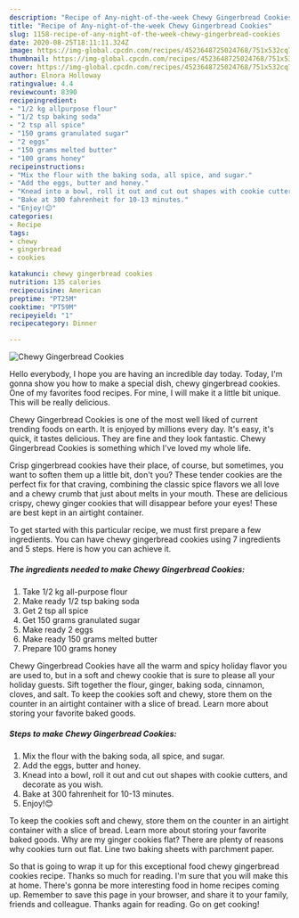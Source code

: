 ```yaml
---
description: "Recipe of Any-night-of-the-week Chewy Gingerbread Cookies"
title: "Recipe of Any-night-of-the-week Chewy Gingerbread Cookies"
slug: 1158-recipe-of-any-night-of-the-week-chewy-gingerbread-cookies
date: 2020-08-25T18:11:11.324Z
image: https://img-global.cpcdn.com/recipes/4523648725024768/751x532cq70/chewy-gingerbread-cookies-recipe-main-photo.jpg
thumbnail: https://img-global.cpcdn.com/recipes/4523648725024768/751x532cq70/chewy-gingerbread-cookies-recipe-main-photo.jpg
cover: https://img-global.cpcdn.com/recipes/4523648725024768/751x532cq70/chewy-gingerbread-cookies-recipe-main-photo.jpg
author: Elnora Holloway
ratingvalue: 4.4
reviewcount: 8390
recipeingredient:
- "1/2 kg allpurpose flour"
- "1/2 tsp baking soda"
- "2 tsp all spice"
- "150 grams granulated sugar"
- "2 eggs"
- "150 grams melted butter"
- "100 grams honey"
recipeinstructions:
- "Mix the flour with the baking soda, all spice, and sugar."
- "Add the eggs, butter and honey."
- "Knead into a bowl, roll it out and cut out shapes with cookie cutters, and decorate as you wish."
- "Bake at 300 fahrenheit for 10-13 minutes."
- "Enjoy!😊"
categories:
- Recipe
tags:
- chewy
- gingerbread
- cookies

katakunci: chewy gingerbread cookies 
nutrition: 135 calories
recipecuisine: American
preptime: "PT25M"
cooktime: "PT59M"
recipeyield: "1"
recipecategory: Dinner

---
```



![Chewy Gingerbread Cookies](https://img-global.cpcdn.com/recipes/4523648725024768/751x532cq70/chewy-gingerbread-cookies-recipe-main-photo.jpg)

Hello everybody, I hope you are having an incredible day today. Today, I'm gonna show you how to make a special dish, chewy gingerbread cookies. One of my favorites food recipes. For mine, I will make it a little bit unique. This will be really delicious.

Chewy Gingerbread Cookies is one of the most well liked of current trending foods on earth. It is enjoyed by millions every day. It's easy, it's quick, it tastes delicious. They are fine and they look fantastic. Chewy Gingerbread Cookies is something which I've loved my whole life.

Crisp gingerbread cookies have their place, of course, but sometimes, you want to soften them up a little bit, don&#39;t you? These tender cookies are the perfect fix for that craving, combining the classic spice flavors we all love and a chewy crumb that just about melts in your mouth. These are delicious crispy, chewy ginger cookies that will disappear before your eyes! These are best kept in an airtight container.


To get started with this particular recipe, we must first prepare a few ingredients. You can have chewy gingerbread cookies using 7 ingredients and 5 steps. Here is how you can achieve it.

<!--inarticleads1-->

##### The ingredients needed to make Chewy Gingerbread Cookies:

1. Take 1/2 kg all-purpose flour
1. Make ready 1/2 tsp baking soda
1. Get 2 tsp all spice
1. Get 150 grams granulated sugar
1. Make ready 2 eggs
1. Make ready 150 grams melted butter
1. Prepare 100 grams honey


Chewy Gingerbread Cookies have all the warm and spicy holiday flavor you are used to, but in a soft and chewy cookie that is sure to please all your holiday guests. Sift together the flour, ginger, baking soda, cinnamon, cloves, and salt. To keep the cookies soft and chewy, store them on the counter in an airtight container with a slice of bread. Learn more about storing your favorite baked goods. 

<!--inarticleads2-->

##### Steps to make Chewy Gingerbread Cookies:

1. Mix the flour with the baking soda, all spice, and sugar.
1. Add the eggs, butter and honey.
1. Knead into a bowl, roll it out and cut out shapes with cookie cutters, and decorate as you wish.
1. Bake at 300 fahrenheit for 10-13 minutes.
1. Enjoy!😊


To keep the cookies soft and chewy, store them on the counter in an airtight container with a slice of bread. Learn more about storing your favorite baked goods. Why are my ginger cookies flat? There are plenty of reasons why cookies turn out flat. Line two baking sheets with parchment paper. 

So that is going to wrap it up for this exceptional food chewy gingerbread cookies recipe. Thanks so much for reading. I'm sure that you will make this at home. There's gonna be more interesting food in home recipes coming up. Remember to save this page in your browser, and share it to your family, friends and colleague. Thanks again for reading. Go on get cooking!
